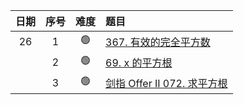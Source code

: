 | 日期  | 序号  | 难度  | 题目                                                                        |
|:---:|:---:|:---:|:--------------------------------------------------------------------------|
| 26  |  1  | 🟢  | [367. 有效的完全平方数 ](https://leetcode.cn/problems/valid-perfect-square/)      |
|     |  2  | 🟢  | [69. x 的平方根](https://leetcode.cn/problems/sqrtx/)                         |
|     |  3  | 🟢  | [剑指 Offer II 072. 求平方根](https://leetcode.cn/problems/jJ0w9p/description/) |